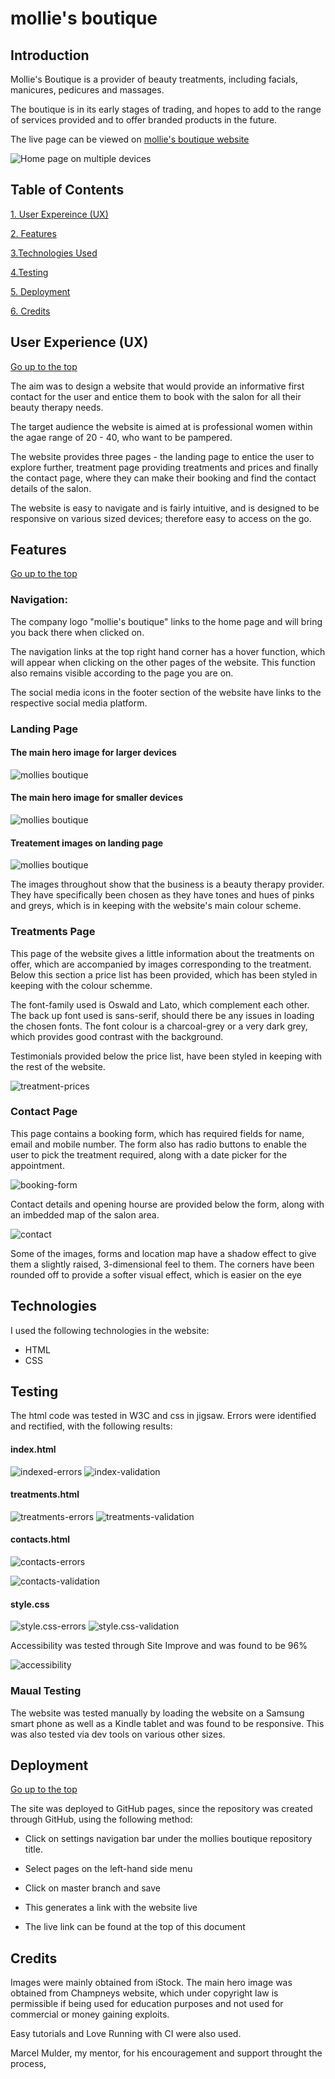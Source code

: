 # mollie's boutique
## Introduction
Mollie's Boutique is a provider of beauty treatments, including facials, manicures, pedicures and massages.

The boutique is in its early stages of trading, and hopes to add to the range of services provided and to offer branded products in the future.

The live page can be viewed on [mollie's boutique website](https://anu1301.github.io/mollies-boutique/)

![Home page on multiple devices](./assets/images/am_i_responsive.PNG)

## Table of Contents
[1. User Expereince (UX)](#ux)

[2. Features](#features)

[3.Technologies Used](#technologies-used)

[4.Testing](#testing)

[5. Deployment](#deployment)

[6. Credits](#credits)

## User Experience (UX)
[Go up to the top](#table-of-contents)

The aim was to design a website that would provide an informative first contact for the user and entice them to book with the salon for all their beauty therapy needs.

The target audience the website is aimed at is professional women within the agae range of 20 - 40, who want to be pampered.

The website provides three pages - the landing page to entice the user to explore further, treatment page providing treatments and prices and finally the contact page, where they can make their booking and find the contact details of the salon.

The website is easy to navigate and is fairly intuitive, and is designed to be responsive on various sized devices; therefore easy to access on the go.

## Features
[Go up to the top](#table-of-contents)
    
### Navigation:

The company logo "mollie's boutique" links to the home page and will bring you back there when clicked on. 

The navigation links at the top right hand corner has a hover function, which will appear when clicking on the other pages of the website. This function also remains visible according to the page you are on.

The social media icons in the footer section of the website have links to the respective social media platform.

### Landing Page

#### The main hero image for larger devices
![mollies boutique](./assets/images/main_hero_img.PNG)

#### The main hero image for smaller devices
![mollies boutique](./assets/images/mollies_hero_img_small.PNG)

#### Treatement images on landing page
![mollies boutique](./assets/images/treatment_landing_page.PNG)

The images throughout show that the business is a beauty therapy provider. They have specifically been chosen as they have tones and hues of pinks and greys, which is in keeping with the website's main colour scheme.

### Treatments Page

This page of the website gives a little information about the treatments on offer, which are accompanied by images corresponding to the treatment. Below this section a price list has been provided, which has been styled in keeping with the colour schemme.

The font-family used is Oswald and Lato, which complement each other. The back up font used is sans-serif, should there be any issues in loading the chosen fonts. The font colour is a charcoal-grey or a very dark grey, which provides good contrast with the background.

Testimonials provided below the price list, have been styled in keeping with the rest of the website.

![treatment-prices](./assets/images/treatments_price.PNG)
### Contact Page

This page contains a booking form, which has required fields for name, email and mobile number. The form also has radio buttons to enable the user to pick the treatment required, along with a date picker for the appointment.

![booking-form](./assets/images/booking_form.PNG)

Contact details and opening hourse are provided below the form, along with an imbedded map of the salon area. 

![contact](./assets/images/location_map.PNG)

Some of the images, forms and location map have a shadow effect to give them a slightly raised, 3-dimensional feel to them. The corners have been rounded off to provide a softer visual effect, which is easier on the eye

## Technologies
I used the following technologies in the website:

- HTML
- CSS

## Testing

The html code was tested in W3C and css in jigsaw. Errors were identified and rectified, with the following results:

#### index.html
![indexed-errors](./assets/images/indexed-errors.PNG)
![index-validation](./assets/images/index.html_validation.PNG)
#### treatments.html
![treatments-errors](./assets/images/treatments-indexed-errors.PNG)
![treatments-validation](./assets/images/treatments.html-validation.PNG)

#### contacts.html
![contacts-errors](./assets/images/contact-indexed-errors.PNG)

![contacts-validation](./assets/images/contacts.html_validation.PNG)

#### style.css
![style.css-errors](./assets/images/css-errors%20-30-12-21.PNG)
![style.css-validation](./assets/images/style.css_validation.PNG)

Accessibility was tested through Site Improve and was found to be 96%

![accessibility](./assets/images/accessibility-check-results.PNG)

### Maual Testing
The website was tested manually by loading the website on a Samsung smart phone as well as a Kindle tablet and was found to be responsive. This was also tested via dev tools on various other sizes.

## Deployment
[Go up to the top](#table-of-contents)

The site was deployed to GitHub pages, since the repository was created through GitHub, using the following method:

- Click on settings navigation bar under the mollies boutique repository title.

- Select pages on the left-hand side menu

- Click on master branch and save

- This generates a link with the website live

- The live link can be found at the top of this document

## Credits

Images were mainly obtained from iStock. The main hero image was obtained from Champneys website, which under copyright law is permissible if being used for education purposes and not used for commercial or money gaining exploits.

Easy tutorials and Love Running with CI were also used. 

Marcel Mulder, my mentor, for his encouragement and support throught the process,





















